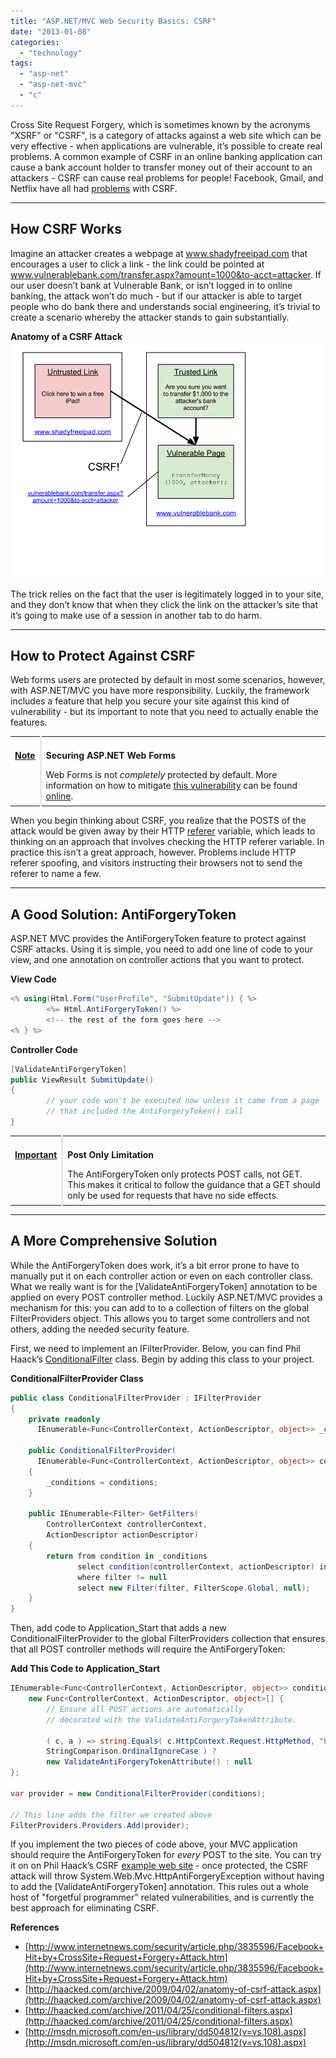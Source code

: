 ```yaml
---
title: "ASP.NET/MVC Web Security Basics: CSRF"
date: "2013-01-08"
categories: 
  - "technology"
tags: 
  - "asp-net"
  - "asp-net-mvc"
  - "c"
---
```


Cross Site Request Forgery, which is sometimes known by the acronyms "XSRF" or "CSRF", is a category of attacks against a web site which can be very effective - when applications are vulnerable, it’s possible to create real problems. A common example of CSRF in an online banking application can cause a bank account holder to transfer money out of their account to an attackers - CSRF can cause real problems for people! Facebook, Gmail, and Netflix have all had [problems](http://www.internetnews.com/security/article.php/3835596/Facebook+Hit+by+CrossSite+Request+Forgery+Attack.htm) with CSRF.

* * *

## How CSRF Works

Imagine an attacker creates a webpage at www.shadyfreeipad.com that encourages a user to click a link - the link could be pointed at www.vulnerablebank.com/transfer.aspx?amount=1000&to-acct=attacker. If our user doesn’t bank at Vulnerable Bank, or isn’t logged in to online banking, the attack won’t do much - but if our attacker is able to target people who do bank there and understands social engineering, it’s trivial to create a scenario whereby the attacker stands to gain substantially.

**Anatomy of a CSRF Attack**  
![images/mvc-sec-1.png](images/mvc-sec-1.png)

The trick relies on the fact that the user is legitimately logged in to your site, and they don’t know that when they click the link on the attacker’s site that it’s going to make use of a session in another tab to do harm.

* * *

## How to Protect Against CSRF

Web forms users are protected by default in most some scenarios, however, with ASP.NET/MVC you have more responsibility. Luckily, the framework includes a feature that help you secure your site against this kind of vulnerability - but its important to note that you need to actually enable the features.

<table style="margin:.2em 0;"><tbody><tr valign="top"><td style="padding:.5em;"><p><b><u>Note</u></b></p></td><td style="border-left:3px solid #e8e8e8;padding:.5em;"><p><b>Securing ASP.NET Web Forms</b></p>Web Forms is not <em>completely</em> protected by default. More information on how to mitigate <a href="http://haacked.com/archive/2009/04/02/csrf-webforms.aspx">this vulnerability</a> can be found <a href="http://www.hanselman.com/blog/ViewStateUserKeyMakesViewStateMoreTamperresistant.aspx">online</a>.</td></tr></tbody></table>

When you begin thinking about CSRF, you realize that the POSTS of the attack would be given away by their HTTP [referer](http://en.wikipedia.org/wiki/HTTP_referer) variable, which leads to thinking on an approach that involves checking the HTTP referer variable. In practice this isn’t a great approach, however. Problems include HTTP referer spoofing, and visitors instructing their browsers not to send the referer to name a few.

* * *

## A Good Solution: AntiForgeryToken

ASP.NET MVC provides the AntiForgeryToken feature to protect against CSRF attacks. Using it is simple, you need to add one line of code to your view, and one annotation on controller actions that you want to protect.

**View Code**

```csharp
<% using(Html.Form("UserProfile", "SubmitUpdate")) { %>
        <%= Html.AntiForgeryToken() %>
        <!-- the rest of the form goes here -->
<% } %>
```

**Controller Code**

```csharp
[ValidateAntiForgeryToken]
public ViewResult SubmitUpdate()
{
        // your code won't be executed now unless it came from a page
        // that included the AntiForgeryToken() call
}
```

<table style="margin:.2em 0;"><tbody><tr valign="top"><td style="padding:.5em;"><p><b><u>Important</u></b></p></td><td style="border-left:3px solid #e8e8e8;padding:.5em;"><p><b>Post Only Limitation</b></p>The AntiForgeryToken only protects POST calls, not GET. This makes it critical to follow the guidance that a GET should only be used for requests that have no side effects.</td></tr></tbody></table>

* * *

## A More Comprehensive Solution

While the AntiForgeryToken does work, it’s a bit error prone to have to manually put it on each controller action or even on each controller class. What we really want is for the \[ValidateAntiForgeryToken\] annotation to be applied on every POST controller method. Luckily ASP.NET/MVC provides a mechanism for this: you can add to to a collection of filters on the global FilterProviders object. This allows you to target some controllers and not others, adding the needed security feature.

First, we need to implement an IFilterProvider. Below, you can find Phil Haack’s [ConditionalFilter](http://haacked.com/archive/2009/04/02/anatomy-of-csrf-attack.aspx) class. Begin by adding this class to your project.

**ConditionalFilterProvider Class**

```csharp
public class ConditionalFilterProvider : IFilterProvider
{
    private readonly
      IEnumerable<Func<ControllerContext, ActionDescriptor, object>> _conditions;

    public ConditionalFilterProvider(
      IEnumerable<Func<ControllerContext, ActionDescriptor, object>> conditions)
    {
        _conditions = conditions;
    }

    public IEnumerable<Filter> GetFilters(
        ControllerContext controllerContext,
        ActionDescriptor actionDescriptor)
    {
        return from condition in _conditions
               select condition(controllerContext, actionDescriptor) into filter
               where filter != null
               select new Filter(filter, FilterScope.Global, null);
    }
}
```

Then, add code to Application\_Start that adds a new ConditionalFilterProvider to the global FilterProviders collection that ensures that all POST controller methods will require the AntiForgeryToken:

**Add This Code to Application\_Start**

```csharp
IEnumerable<Func<ControllerContext, ActionDescriptor, object>> conditions =
    new Func<ControllerContext, ActionDescriptor, object>[] {
        // Ensure all POST actions are automatically
        // decorated with the ValidateAntiForgeryTokenAttribute.

        ( c, a ) => string.Equals( c.HttpContext.Request.HttpMethod, "POST",
        StringComparison.OrdinalIgnoreCase ) ?
        new ValidateAntiForgeryTokenAttribute() : null
};

var provider = new ConditionalFilterProvider(conditions);

// This line adds the filter we created above
FilterProviders.Providers.Add(provider);
```

If you implement the two pieces of code above, your MVC application should require the AntiForgeryToken for _every_ POST to the site. You can try it on on Phil Haack’s CSRF [example web site](http://code.haacked.com/mvc-2/CsrfDemo.zip) - once protected, the CSRF attack will throw System.Web.Mvc.HttpAntiForgeryException without having to add the \[ValidateAntiForgeryToken\] annotation. This rules out a whole host of "forgetful programmer" related vulnerabilities, and is currently the best approach for eliminating CSRF.

**References**

- [http://www.internetnews.com/security/article.php/3835596/Facebook+Hit+by+CrossSite+Request+Forgery+Attack.htm](http://www.internetnews.com/security/article.php/3835596/Facebook+Hit+by+CrossSite+Request+Forgery+Attack.htm)
- [http://haacked.com/archive/2009/04/02/anatomy-of-csrf-attack.aspx](http://haacked.com/archive/2009/04/02/anatomy-of-csrf-attack.aspx)
- [http://haacked.com/archive/2011/04/25/conditional-filters.aspx](http://haacked.com/archive/2011/04/25/conditional-filters.aspx)
- [http://msdn.microsoft.com/en-us/library/dd504812(v=vs.108).aspx](http://msdn.microsoft.com/en-us/library/dd504812(v=vs.108).aspx)
